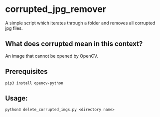 # corrupted_jpg_remover
A simple script which iterates through a folder and removes all corrupted jpg files.

## What does corrupted mean in this context?
An image that cannot be opened by OpenCV. 

## Prerequisites
```
pip3 install opencv-python
``` 
## Usage:
```
python3 delete_corrupted_imgs.py <directory name>
```

